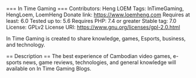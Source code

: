=== In Time Gaming ===
Contributors: Heng LOEM
Tags: InTimeGaming, HengLoem, LoemHeng
Donate link: https://www.loemheng.com
Requires at least: 6.0
Tested up to: 5.6
Requires PHP: 7.4 or greater
Stable tag: 7.0
License: GPLv2
License URI: https://www.gnu.org/licenses/gpl-2.0.html

In Time Gaming is created to share knowledge, games, Esports, business, and technology.

== Description ==
The best experience of Cambodian video games, e-sports news, game reviews, technologies, and general knowledge will available on In Time Gaming Blogs.